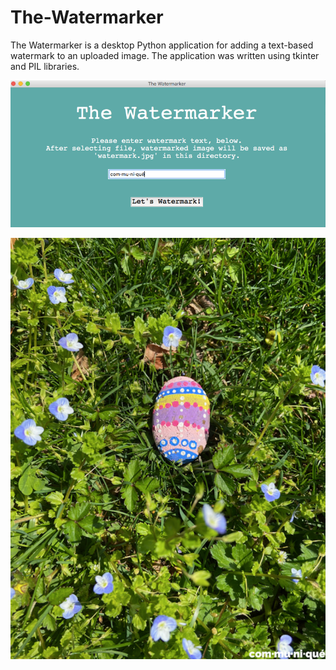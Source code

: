 # The-Watermarker
The Watermarker is a desktop Python application for adding a text-based watermark to an uploaded image. The application was written using tkinter and PIL libraries. 

![app_screenshot](https://github.com/Holly-Transport/The-Watermarker/blob/master/App_Screenshot.png)

![app_example](https://github.com/Holly-Transport/The-Watermarker/blob/master/App_Example.png)
